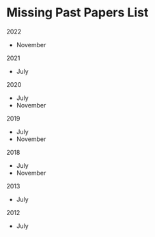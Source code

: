 # Missing Past Papers List

2022
- November

2021
- July

2020
- July
- November

2019
- July
- November

2018
- July
- November

2013
- July

2012
- July
